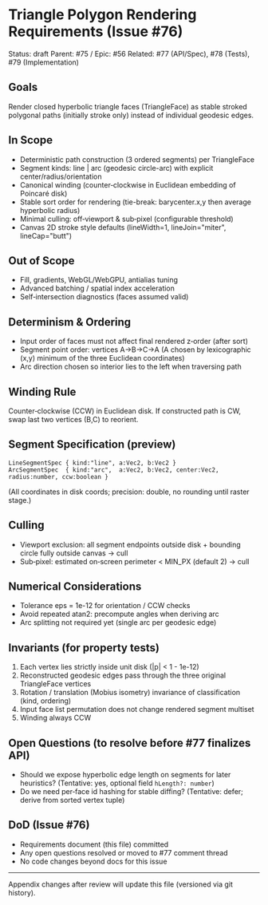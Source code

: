 # Triangle Polygon Rendering Requirements (Issue #76)

Status: draft
Parent: #75  / Epic: #56
Related: #77 (API/Spec), #78 (Tests), #79 (Implementation)

## Goals
Render closed hyperbolic triangle faces (TriangleFace) as stable stroked polygonal paths (initially stroke only) instead of individual geodesic edges.

## In Scope
- Deterministic path construction (3 ordered segments) per TriangleFace
- Segment kinds: line | arc (geodesic circle-arc) with explicit center/radius/orientation
- Canonical winding (counter‑clockwise in Euclidean embedding of Poincaré disk)
- Stable sort order for rendering (tie-break: barycenter.x,y then average hyperbolic radius)
- Minimal culling: off‑viewport & sub‑pixel (configurable threshold)
- Canvas 2D stroke style defaults (lineWidth=1, lineJoin="miter", lineCap="butt")

## Out of Scope
- Fill, gradients, WebGL/WebGPU, antialias tuning
- Advanced batching / spatial index acceleration
- Self‑intersection diagnostics (faces assumed valid)

## Determinism & Ordering
- Input order of faces must not affect final rendered z‑order (after sort)
- Segment point order: vertices A->B->C->A (A chosen by lexicographic (x,y) minimum of the three Euclidean coordinates)
- Arc direction chosen so interior lies to the left when traversing path

## Winding Rule
Counter‑clockwise (CCW) in Euclidean disk. If constructed path is CW, swap last two vertices (B,C) to reorient.

## Segment Specification (preview)
```
LineSegmentSpec { kind:"line", a:Vec2, b:Vec2 }
ArcSegmentSpec  { kind:"arc",  a:Vec2, b:Vec2, center:Vec2, radius:number, ccw:boolean }
```
(All coordinates in disk coords; precision: double, no rounding until raster stage.)

## Culling
- Viewport exclusion: all segment endpoints outside disk + bounding circle fully outside canvas -> cull
- Sub‑pixel: estimated on‑screen perimeter < MIN_PX (default 2) -> cull

## Numerical Considerations
- Tolerance eps = 1e-12 for orientation / CCW checks
- Avoid repeated atan2: precompute angles when deriving arc
- Arc splitting not required yet (single arc per geodesic edge)

## Invariants (for property tests)
1. Each vertex lies strictly inside unit disk (|p| < 1 - 1e-12)
2. Reconstructed geodesic edges pass through the three original TriangleFace vertices
3. Rotation / translation (Mobius isometry) invariance of classification (kind, ordering)
4. Input face list permutation does not change rendered segment multiset
5. Winding always CCW

## Open Questions (to resolve before #77 finalizes API)
- Should we expose hyperbolic edge length on segments for later heuristics? (Tentative: yes, optional field `hLength?: number`)
- Do we need per‑face id hashing for stable diffing? (Tentative: defer; derive from sorted vertex tuple)

## DoD (Issue #76)
- Requirements document (this file) committed
- Any open questions resolved or moved to #77 comment thread
- No code changes beyond docs for this issue

---
Appendix changes after review will update this file (versioned via git history).
